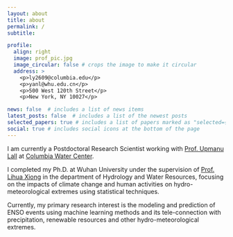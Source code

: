 ```yaml
---
layout: about
title: about
permalink: /
subtitle: 

profile:
  align: right
  image: prof_pic.jpg
  image_circular: false # crops the image to make it circular
  address: >
    <p>ly2609@columbia.edu</p>
    <p>yanl@whu.edu.cn</p>
    <p>500 West 120th Street</p>
    <p>New York, NY 10027</p>

news: false  # includes a list of news items
latest_posts: false  # includes a list of the newest posts
selected_papers: true # includes a list of papers marked as "selected={true}"
social: true # includes social icons at the bottom of the page
---
```


I am currently a Postdoctoral Research Scientist working with [Prof. Upmanu Lall](https://www.eee.columbia.edu/faculty/upmanu-lall) 
at [Columbia Water Center](https://water.columbia.edu/). 

I completed my Ph.D. at Wuhan University under the supervision of [Prof. Lihua Xiong](http://waterlab.whu.edu.cn/index.php/Researcher/userinfo/uid/9.html) in the department of Hydrology and Water Resources, 
focusing on the impacts of climate change and human activities on hydro-meteorological extremes using 
statistical techniques. 

Currently, my primary research interest is the modeling and prediction of ENSO events
using machine learning methods and its tele-connection with precipitation, renewable resources and other 
hydro-meteorological extremes.
